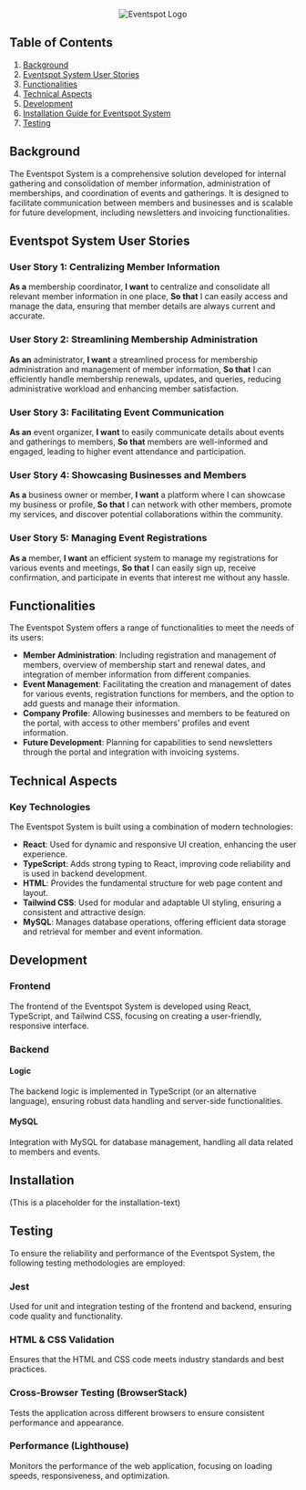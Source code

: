 <p align="center">
  <img src="https://raw.githubusercontent.com/hypergeek-dev/Eventspot-System/main/static/Eventspot_logo.webp?token=GHSAT0AAAAAACHWGUILZ6XDVY4EMRBZJPFCZL2HGYA" alt="Eventspot Logo"/>
</p>

## Table of Contents
1. [Background](#background)
2. [Eventspot System User Stories](#eventspot-system-user-stories)
3. [Functionalities](#functionalities)
4. [Technical Aspects](#technical-aspects)
5. [Development](#development)
6. [Installation Guide for Eventspot System](#installation-guide-for-eventspot-system)
7. [Testing](#testing)

## Background
The Eventspot System is a comprehensive solution developed for internal gathering and consolidation of member information, administration of memberships, and coordination of events and gatherings. It is designed to facilitate communication between members and businesses and is scalable for future development, including newsletters and invoicing functionalities.

## Eventspot System User Stories

### User Story 1: Centralizing Member Information
**As a** membership coordinator,
**I want** to centralize and consolidate all relevant member information in one place,
**So that** I can easily access and manage the data, ensuring that member details are always current and accurate.

### User Story 2: Streamlining Membership Administration
**As an** administrator,
**I want** a streamlined process for membership administration and management of member information,
**So that** I can efficiently handle membership renewals, updates, and queries, reducing administrative workload and enhancing member satisfaction.

### User Story 3: Facilitating Event Communication
**As an** event organizer,
**I want** to easily communicate details about events and gatherings to members,
**So that** members are well-informed and engaged, leading to higher event attendance and participation.

### User Story 4: Showcasing Businesses and Members
**As a** business owner or member,
**I want** a platform where I can showcase my business or profile,
**So that** I can network with other members, promote my services, and discover potential collaborations within the community.

### User Story 5: Managing Event Registrations
**As a** member,
**I want** an efficient system to manage my registrations for various events and meetings,
**So that** I can easily sign up, receive confirmation, and participate in events that interest me without any hassle.

## Functionalities
The Eventspot System offers a range of functionalities to meet the needs of its users:

- **Member Administration**: Including registration and management of members, overview of membership start and renewal dates, and integration of member information from different companies.
- **Event Management**: Facilitating the creation and management of dates for various events, registration functions for members, and the option to add guests and manage their information.
- **Company Profile**: Allowing businesses and members to be featured on the portal, with access to other members' profiles and event information.
- **Future Development**: Planning for capabilities to send newsletters through the portal and integration with invoicing systems.

## Technical Aspects
### Key Technologies
The Eventspot System is built using a combination of modern technologies:

- **React**: Used for dynamic and responsive UI creation, enhancing the user experience.
- **TypeScript**: Adds strong typing to React, improving code reliability and is used in backend development.
- **HTML**: Provides the fundamental structure for web page content and layout.
- **Tailwind CSS**: Used for modular and adaptable UI styling, ensuring a consistent and attractive design.
- **MySQL**: Manages database operations, offering efficient data storage and retrieval for member and event information.


## Development

### Frontend
The frontend of the Eventspot System is developed using React, TypeScript, and Tailwind CSS, focusing on creating a user-friendly, responsive interface.

### Backend
#### Logic
The backend logic is implemented in TypeScript (or an alternative language), ensuring robust data handling and server-side functionalities.

#### MySQL
Integration with MySQL for database management, handling all data related to members and events.

## Installation
(This is a placeholder for the installation-text)

## Testing
To ensure the reliability and performance of the Eventspot System, the following testing methodologies are employed:

### Jest
Used for unit and integration testing of the frontend and backend, ensuring code quality and functionality.

### HTML & CSS Validation
Ensures that the HTML and CSS code meets industry standards and best practices.

### Cross-Browser Testing (BrowserStack)
Tests the application across different browsers to ensure consistent performance and appearance.

### Performance (Lighthouse)
Monitors the performance of the web application, focusing on loading speeds, responsiveness, and optimization.
